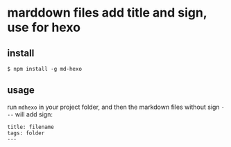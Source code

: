 
# marddown files add title and sign, use for hexo


## install
```
$ npm install -g md-hexo
```

## usage
run `mdhexo` in your project folder, and then the markdown files without sign `---` will add sign: 
```
title: filename
tags: folder
---
```